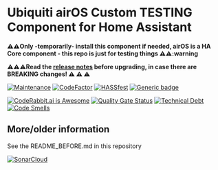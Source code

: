 # Ubiquiti airOS Custom TESTING Component for Home Assistant

**:warning::warning:Only -temporarily- install this component if needed, airOS is a HA Core component - this repo is just for testing things :warning::warning::warning**

**:warning::warning::warning:Read the [release notes](https://github.com/CoMPaTech/hAirOS/releases) before upgrading, in case there are BREAKING changes! :warning: :warning: :warning:**

[![Maintenance](https://img.shields.io/badge/Maintained%3F-no-red.svg)](https://github.com/CoMPaTech/hAirOS/)
[![CodeFactor](https://www.codefactor.io/repository/github/CoMPaTech/hAirOS/badge)](https://www.codefactor.io/repository/github/CoMPaTech/hAirOS)
[![HASSfest](https://github.com/CoMPaTech/hAirOS/workflows/Validate%20with%20hassfest/badge.svg)](https://github.com/CoMPaTech/hAirOS/actions)
[![Generic badge](https://img.shields.io/github/v/release/CoMPaTech/hAirOS)](https://github.com/CoMPaTech/hAirOS)

[![CodeRabbit.ai is Awesome](https://img.shields.io/badge/AI-orange?label=CodeRabbit&color=orange&link=https%3A%2F%2Fcoderabbit.ai)](https://coderabbit.ai)
[![Quality Gate Status](https://sonarcloud.io/api/project_badges/measure?project=CoMPaTech_hAirOS&metric=alert_status)](https://sonarcloud.io/summary/new_code?id=CoMPaTech_hAirOS)
[![Technical Debt](https://sonarcloud.io/api/project_badges/measure?project=CoMPaTech_hAirOS&metric=sqale_index)](https://sonarcloud.io/summary/new_code?id=CoMPaTech_hAirOS)
[![Code Smells](https://sonarcloud.io/api/project_badges/measure?project=CoMPaTech_hAirOS&metric=code_smells)](https://sonarcloud.io/summary/new_code?id=CoMPaTech_hAirOS)

## More/older information

See the README_BEFORE.md in this repository

[![SonarCloud](https://sonarcloud.io/images/project_badges/sonarcloud-black.svg)](https://sonarcloud.io/summary/new_code?id=CoMPaTech_hAirOS)
